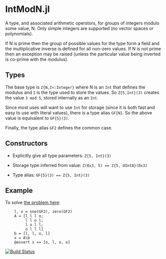 # IntModN.jl

A type, and associated arithmetic operstors, for groups of integers modulo
some value, N.  Only simple integers are supported (no vector spaces or
polynomials).

If N is prime then the group of possible values for the type form a field and
the multiplicative inverse is defined for all non-zero values.  If N is not
prime then an exception may be raised (unless the particular value being
inverted is co-prime with the modulus).

## Types

The base type is `Z{N,I<:Integer}` where N is an `Int` that defines the
modulus and `I` is the type used to store the values.  So `Z{5,Int}(3)`
creates the value `3 mod 5`, stored internally as an `Int`.

Since most uses will want to use `Int` for storage (since it is both fast and
easy to use with literal values), there is a type alias `GF{N}`.  So the above
value is equivalent to `GF{5}(3)`.

Finally, the type alias `GF2` defines the common case.

## Constructors

* Explicitly give all type parameters: `Z{5, Int}(3)`

* Storage type inferred from value: `Z(0x3, 5) == Z{5, UInt8}(0x3)`

* Type alias: `GF{5}(3) == Z{5, Int}(3)`

## Example

To solve [the problem
here](http://math.stackexchange.com/questions/169921/how-to-solve-system-of-linear-equations-of-xor-operation):

```
    l, o = one(GF2), zero(GF2)
    A = [l l l o; 
         l l o l;
         l o l l;
         o l l l]
    b = [l, l, o, l]
    x = A\b
    @assert x == [o, l, o, o]
```

[![Build Status](https://travis-ci.org/andrewcooke/IntModN.jl.png)](https://travis-ci.org/andrewcooke/IntModN.jl)
